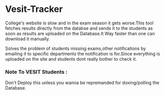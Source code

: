 # Vesit-Tracker

College's website is slow and in the exam season it gets worse.This tool fetches results directly from the databse and sends it to the students as soon as results are uploaded on the Database.It Way faster than one can download it manually.

Solves the problem of students missing exams,other notifications by emailing it to specific departments the notification is for.Since everything is uploaded on the site and students dont really bother to check it. 

### Note To VESIT Students : 

Don't Deploy this unless you wanna be repremanded for doxing/polling the Database.
